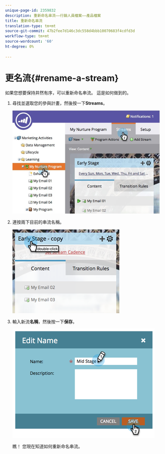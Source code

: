 ```yaml
---
unique-page-id: 2359832
description: 重新命名串流——行銷人員檔案——產品檔案
title: 重新命名串流
translation-type: tm+mt
source-git-commit: 47b2fee7d146c3dc558d4bbb10070683f4cdfd3d
workflow-type: tm+mt
source-wordcount: '60'
ht-degree: 0%

---
```



# 更名流{#rename-a-stream}

如果您想要保持井然有序，可以重新命名串流。 這是如何做到的。

1. 尋找並選取您的參與計畫，然後按一下&#x200B;**Streams**。

   ![](assets/cloneasteam-1.jpg)

1. 連按兩下目前的串流名稱。

   ![](assets/image2014-9-15-17-3a4-3a10.png)

1. 輸入新流&#x200B;**名稱**，然後按一下&#x200B;**保存**。

   ![](assets/image2014-9-15-17-3a4-3a14.png)

   瞧！ 您現在知道如何重新命名串流。

